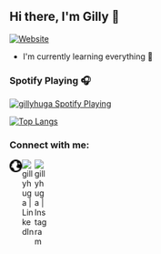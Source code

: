 ## Hi there, I'm Gilly 👋

[![Website](https://img.shields.io/website?label=gillyhuga.xyz&style=for-the-badge&url=https%3A%2F%2Fgillyhuga.xyz)](https://gillyhuga.xyz)

- I'm currently learning everything 💫

### Spotify Playing 🎧

[<img src="https://now-playing-codestackr.vercel.app/api/spotify-playing" alt="gillyhuga Spotify Playing" width="350" />](https://open.spotify.com/user/312tbfzm3r2i2eqeiurzp2uajpyy)

[![Top Langs](https://github-readme-stats.vercel.app/api/top-langs/?username=gillyhuga)](https://github.com/gillyhuga)

### Connect with me:

[<img align="left" alt="gillyhuga.xyz" width="22px" src="https://raw.githubusercontent.com/iconic/open-iconic/master/svg/globe.svg" />][website]

[<img align="left" alt="gillyhuga | LinkedIn" width="22px" src="https://cdn.jsdelivr.net/npm/simple-icons@v3/icons/linkedin.svg" />][linkedin]

[<img align="left" alt="gillyhuga | Instagram" width="22px" src="https://cdn.jsdelivr.net/npm/simple-icons@v3/icons/instagram.svg" />][instagram]

<br />

[website]: https://gillyhuga.xyz

[instagram]: https://instagram.com/gillyhuga

[linkedin]: https://linkedin.com/in/gillyhuga
